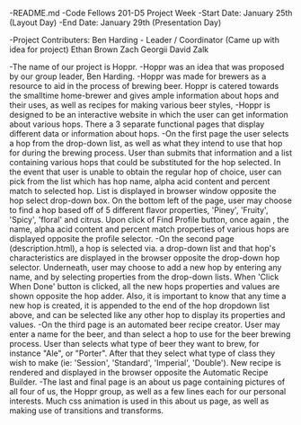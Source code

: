 -README.md
-Code Fellows 201-D5 Project Week
-Start Date: January 25th (Layout Day)
-End Date: January 29th (Presentation Day)

-Project Contributers:
Ben Harding - Leader / Coordinator (Came up with idea for project)
Ethan Brown
Zach Georgii
David Zalk

-The name of our project is Hoppr.
-Hoppr was an idea that was proposed by our group leader,  Ben Harding.
-Hoppr was made for brewers as a resource to aid in the process of brewing
  beer. Hoppr is catered towards the smalltime home-brewer and gives ample
  information about hops and their uses, as well as recipes for making
  various beer styles,
-Hoppr is designed to be an interactive website in which the user can get
  information about various hops. There a 3 separate functional pages that
  display different data or information about hops.
-On the first page the user selects a hop from the drop-down list, as well as
  what they intend to use that hop for during the brewing process. User than
  submits that information and a list containing various hops that could be
  substituted for the hop selected. In the event that user is unable to obtain
  the regular hop of choice, user can pick from the list which has hop name,
  alpha acid content and percent match to selected hop. List is displayed in
  browser window opposite the hop select drop-down box.
  On the bottom left of the page, user may choose to find a hop based off of
  5 different flavor properties, 'Piney', 'Fruity', 'Spicy', 'floral'
  and citrus. Upon click of Find Profile button, once again , the name,
  alpha acid content and percent match properties of various hops are
  displayed opposite the profile selector.
-On the second page (description.html), a hop is selected via. a drop-down
  list and that hop's characteristics are displayed in the browser opposite the
  drop-down hop selector. Underneath, user may choose to add a new hop by
  entering any name, and by selecting properties from the drop-down lists.
  When 'Click When Done' button is clicked, all the new hops properties and
  values are shown opposite the hop adder. Also, it is important to know that
  any time a new hop is created, it is appended to the end of the hop dropdown
  list above, and can be selected like any other hop to display its properties
  and values.
-On the third page is an automated beer recipe creator. User may enter a name
  for the beer, and than select a hop to use for the beer brewing process. User
  than selects what type of beer they want to brew, for instance "Ale", or
  "Porter". After that they select what type of class they wish to make
  (ie: 'Session', 'Standard', 'Imperial', 'Double'). New recipe is rendered
  and displayed in the browser opposite the Automatic Recipe Builder.
-The last and final page is an about us page containing pictures of all four
  of us, the Hoppr group, as well as a few lines each for our personal interests.
 Much css animation is used in this about us page, as well as making use of
 transitions and transforms.
